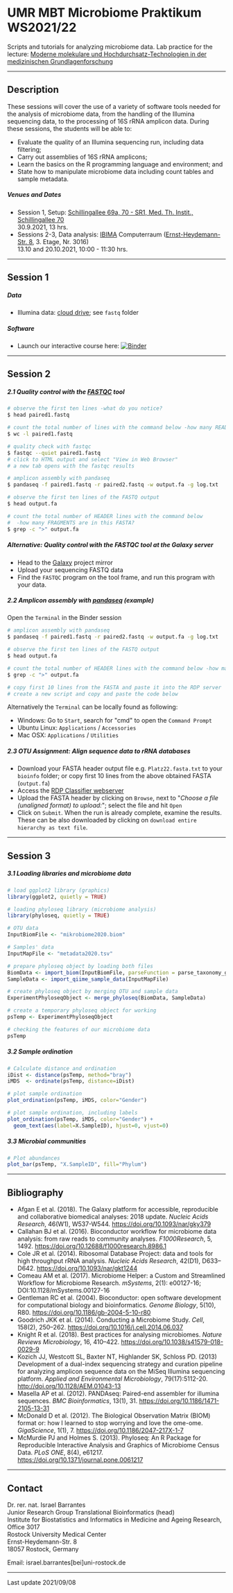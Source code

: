 # UMR MBT Microbiome Praktikum WS2021/22

Scripts and tutorials for analyzing microbiome data. Lab practice for the lecture: [Moderne molekulare und Hochdurchsatz-Technologien in der medizinischen Grundlagenforschung](https://lsf.uni-rostock.de/qisserver/rds;jsessionid=BB8A59F014D3F7C41005016CB244C476.node2?state=verpublish&status=init&vmfile=no&moduleCall=webInfo&publishConfFile=webInfo&publishSubDir=veranstaltung&navigationPosition=lectures%2Csearch&breadcrumb=searchLectures&topitem=lectures&subitem=search&veranstaltung.veranstid=115284)

---

## Description

These sessions will cover the use of a variety of software tools needed for the analysis of microbiome data, from the handling of the Illumina sequencing data, to the processing of 16S rRNA amplicon data. During these sessions, the students will be able to:

* Evaluate the quality of an Illumina sequencing run, including data filtering;
* Carry out assemblies of 16S rRNA amplicons;
* Learn the basics on the R programming language and environment; and 
* State how to manipulate microbiome data including count tables and sample metadata. 

##### Venues and Dates

- Session 1, Setup: [Schillingallee 69a, 70 - SR1, Med. Th. Instit., Schillingallee 70](https://lsf.uni-rostock.de/qisserver/rds?state=verpublish&status=init&vmfile=no&moduleCall=webInfo&publishConfFile=webInfoRaum&publishSubDir=raum&keep=y&raum.rgid=2114) <br>
30.9.2021, 13 hrs. 	
- Sessions 2-3, Data analysis: [IBIMA](https://ibima.med.uni-rostock.de) Computerraum ([Ernst-Heydemann-Str. 8](https://goo.gl/maps/JGDWhPDLHxG2), 3. Etage, Nr. 3016) <br>
13.10 and 20.10.2021, 10:00 - 11:30 hrs.

<!--

## Materials and online methods

- Alternatively, the course can be also followed using the [MiSeq SOP](http://www.mothur.org/w/images/d/d6/MiSeqSOPData.zip) FASTQ files (Kosich et al., 2013).

##### Online tools

* [Galaxy](https://usegalaxy.eu) european project mirror (US version [here](https://usegalaxy.org))
* [RDP Classifier webserver](http://rdp.cme.msu.edu/classifier/classifier.jsp)
-->

---

## Session 1

##### Data

- Illumina data: [cloud drive](https://drive.google.com/drive/folders/16M2Gn7gn_3vORVX6uAy4k9LdNNsL7KO_); see `fastq` folder

##### Software

- Launch our interactive course here: [![Binder](https://mybinder.org/badge_logo.svg)](https://mybinder.org/v2/gh/barrantesisrael/mbt.microbiome.2021/main?urlpath=rstudio)

<!--
Alternatively: https://mybinder.org/v2/gh/barrantesisrael/mbt.microbiome.2021/main?urlpath=rstudio
-->

---

## Session 2 

##### 2.1 Quality control with the [FASTQC](https://www.bioinformatics.babraham.ac.uk/projects/fastqc/) tool


```bash
# observe the first ten lines -what do you notice?
$ head paired1.fastq

# count the total number of lines with the command below -how many READS are in this FASTQ?
$ wc -l paired1.fastq

# quality check with fastqc
$ fastqc --quiet paired1.fastq
# click to HTML output and select "View in Web Browser"
# a new tab opens with the fastqc results

# amplicon assembly with pandaseq
$ pandaseq -f paired1.fastq -r paired2.fastq -w output.fa -g log.txt

# observe the first ten lines of the FASTQ output
$ head output.fa

# count the total number of HEADER lines with the command below 
#  -how many FRAGMENTS are in this FASTA?
$ grep -c ">" output.fa
```


##### Alternative: Quality control with the FASTQC tool at the Galaxy server

- Head to the [Galaxy](https://usegalaxy.eu) project mirror
- Upload your sequencing FASTQ data
- Find the `FASTQC` program on the tool frame, and run this program with your data.


##### 2.2 Amplicon assembly with [pandaseq](https://github.com/neufeld/pandaseq) (example)

Open the `Terminal` in the Binder session

```bash
# amplicon assembly with pandaseq
$ pandaseq -f paired1.fastq -r paired2.fastq -w output.fa -g log.txt

# observe the first ten lines of the FASTQ output
$ head output.fa

# count the total number of HEADER lines with the command below -how many FRAGMENTS are in this FASTA?
$ grep -c ">" output.fa

# copy first 10 lines from the FASTA and paste it into the RDP server
# create a new script and copy and paste the code below
```

Alternatively the `Terminal` can be locally found as following: 

- Windows: Go to `Start`, search for "cmd" to open the `Command Prompt`
- Ubuntu Linux: `Applications` / `Accessories` 
- Mac OSX: `Applications` / `Utilities`


##### 2.3 OTU Assignment: Align sequence data to rRNA databases

- Download your FASTA header output file e.g. `Platz22.fasta.txt` to your `bioinfo` folder; or copy first 10 lines from the above obtained FASTA (`output.fa`)
- Access the [RDP Classifier webserver](http://rdp.cme.msu.edu/classifier/classifier.jsp) 
- Upload the FASTA header by clicking on `Browse`, next to "_Choose a file (unaligned format) to upload:_"; select the file and hit `Open`
- Click on `Submit`. When the run is already complete, examine the results. These can be also downloaded by clicking on `download entire hierarchy as text file`.


---

## Session 3

##### 3.1 Loading libraries and microbiome data 

```r
# load ggplot2 library (graphics)
library(ggplot2, quietly = TRUE)

# loading phyloseq library (microbiome analysis)
library(phyloseq, quietly = TRUE)

# OTU data
InputBiomFile <- "mikrobiome2020.biom"

# Samples' data
InputMapFile <- "metadata2020.tsv"

# prepare phyloseq object by loading both files
BiomData <- import_biom(InputBiomFile, parseFunction = parse_taxonomy_greengenes)
SampleData <- import_qiime_sample_data(InputMapFile)

# create phyloseq object by merging OTU and sample data
ExperimentPhyloseqObject <- merge_phyloseq(BiomData, SampleData)

# create a temporary phyloseq object for working
psTemp <- ExperimentPhyloseqObject

# checking the features of our microbiome data
psTemp
```

##### 3.2 Sample ordination

```r
# Calculate distance and ordination
iDist <- distance(psTemp, method="bray")
iMDS  <- ordinate(psTemp, distance=iDist)

# plot sample ordination
plot_ordination(psTemp, iMDS, color="Gender")

# plot sample ordination, including labels
plot_ordination(psTemp, iMDS, color="Gender") + 
  geom_text(aes(label=X.SampleID), hjust=0, vjust=0) 
```

##### 3.3 Microbial communities

```r
# Plot abundances
plot_bar(psTemp, "X.SampleID", fill="Phylum")
```


---

## Bibliography

* Afgan E et al. (2018). The Galaxy platform for accessible, reproducible and collaborative biomedical analyses: 2018 update. _Nucleic Acids Research_, 46(W1), W537-W544. https://doi.org/10.1093/nar/gky379
* Callahan BJ et al. (2016). Bioconductor workflow for microbiome data analysis: from raw reads to community analyses. _F1000Research_, 5, 1492. https://doi.org/10.12688/f1000research.8986.1
* Cole JR et al. (2014). Ribosomal Database Project: data and tools for high throughput rRNA analysis. _Nucleic Acids Research_, 42(D1), D633–D642. https://doi.org/10.1093/nar/gkt1244
* Comeau AM et al. (2017). Microbiome Helper: a Custom and Streamlined Workflow for Microbiome Research. _mSystems_, 2(1): e00127-16; DOI:10.1128/mSystems.00127-16
* Gentleman RC et al. (2004). Bioconductor: open software development for computational biology and bioinformatics. _Genome Biology_, 5(10), R80. https://doi.org/10.1186/gb-2004-5-10-r80
* Goodrich JKK et al. (2014). Conducting a Microbiome Study. _Cell_, 158(2), 250–262. https://doi.org/10.1016/j.cell.2014.06.037
* Knight R et al. (2018). Best practices for analysing microbiomes. _Nature Reviews Microbiology_, 16, 410–422. https://doi.org/10.1038/s41579-018-0029-9
* Kozich JJ, Westcott SL, Baxter NT, Highlander SK, Schloss PD. (2013) Development of a dual-index sequencing strategy and curation pipeline for analyzing amplicon sequence data on the MiSeq Illumina sequencing platform. _Applied and Environmental Microbiology_, 79(17):5112-20. http://doi.org/10.1128/AEM.01043-13
* Masella AP et al. (2012). PANDAseq: Paired-end assembler for illumina sequences. _BMC Bioinformatics_, 13(1), 31. https://doi.org/10.1186/1471-2105-13-31
* McDonald D et al. (2012). The Biological Observation Matrix (BIOM) format or: how I learned to stop worrying and love the ome-ome. _GigaScience_, 1(1), 7. https://doi.org/10.1186/2047-217X-1-7
* McMurdie PJ and Holmes S. (2013). Phyloseq: An R Package for Reproducible Interactive Analysis and Graphics of Microbiome Census Data. _PLoS ONE_, 8(4), e61217. https://doi.org/10.1371/journal.pone.0061217

---

## Contact

Dr. rer. nat. Israel Barrantes <br>
Junior Research Group Translational Bioinformatics (head)<br>
Institute for Biostatistics and Informatics in Medicine and Ageing Research, Office 3017<br>
Rostock University Medical Center<br>
Ernst-Heydemann-Str. 8<br>
18057 Rostock, Germany<br>

Email: israel.barrantes[bei]uni-rostock.de

---
Last update 2021/09/08


